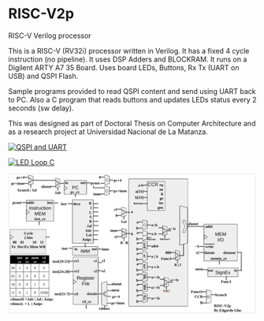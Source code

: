 # RISC-V2p
RISC-V Verilog processor 

This is a RISC-V (RV32i) processor  written in Verilog.
It has a fixed 4 cycle instruction (no pipeline). It uses DSP Adders and BLOCKRAM.
It runs on a Digilent ARTY A7 35 Board.
Uses board LEDs, Buttons, Rx Tx (UART on USB) and QSPI Flash.

Sample programs provided to read QSPI content and send using UART back to PC. Also a C program that reads buttons and updates LEDs status every 2 seconds (sw delay).

This was designed as part of Doctoral Thesis on Computer Architecture and as a research project at Universidad Nacional de La Matanza.


[![QSPI and UART](http://img.youtube.com/vi/l1cmGXBUMbE/0.jpg)](http://www.youtube.com/watch?v=l1cmGXBUMbE "QSPI and UART test")

[![LED Loop C](http://img.youtube.com/vi/yn9c27IgR7Y/0.jpg)](http://www.youtube.com/watch?v=yn9c27IgR7Y "Led Loop C")

![Block Diagram](https://github.com/edgardogho/RISC-V2p/blob/main/RISC-V2p_BlockDiagram.png?raw=true)



